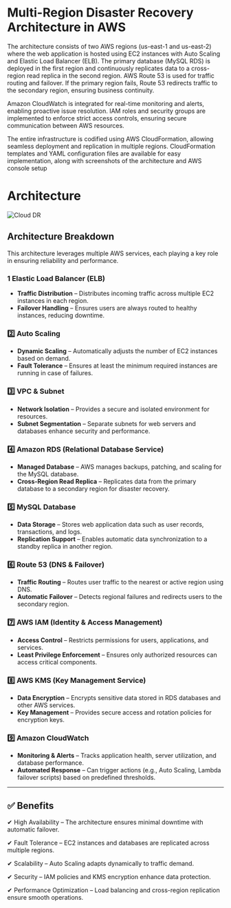 # Multi-Region Disaster Recovery Architecture in AWS
The architecture consists of two AWS regions (us-east-1 and us-east-2) where the web application is hosted using EC2 instances with Auto Scaling and Elastic Load Balancer (ELB). The primary database (MySQL RDS) is deployed in the first region and continuously replicates data to a cross-region read replica in the second region.
AWS Route 53 is used for traffic routing and failover. If the primary region fails, Route 53 redirects traffic to the secondary region, ensuring business continuity.

Amazon CloudWatch is integrated for real-time monitoring and alerts, enabling proactive issue resolution. IAM roles and security groups are implemented to enforce strict access controls, ensuring secure communication between AWS resources.

The entire infrastructure is codified using AWS CloudFormation, allowing seamless deployment and replication in multiple regions. CloudFormation templates and YAML configuration files are available for easy implementation, along with screenshots of the architecture and AWS console setup
# Architecture
![Cloud DR](https://github.com/user-attachments/assets/dc5c0616-be8e-49ce-9083-1409a3a52fb1)
## Architecture Breakdown
This architecture leverages multiple AWS services, each playing a key role in ensuring reliability and performance.

### **1️ Elastic Load Balancer (ELB)**
- **Traffic Distribution** – Distributes incoming traffic across multiple EC2 instances in each region.
- **Failover Handling** – Ensures users are always routed to healthy instances, reducing downtime.

### **2️⃣ Auto Scaling**
- **Dynamic Scaling** – Automatically adjusts the number of EC2 instances based on demand.
- **Fault Tolerance** – Ensures at least the minimum required instances are running in case of failures.

### **3️⃣ VPC & Subnet**
- **Network Isolation** – Provides a secure and isolated environment for resources.
- **Subnet Segmentation** – Separate subnets for web servers and databases enhance security and performance.

### **4️⃣ Amazon RDS (Relational Database Service)**
- **Managed Database** – AWS manages backups, patching, and scaling for the MySQL database.
- **Cross-Region Read Replica** – Replicates data from the primary database to a secondary region for disaster recovery.

### **5️⃣ MySQL Database**
- **Data Storage** – Stores web application data such as user records, transactions, and logs.
- **Replication Support** – Enables automatic data synchronization to a standby replica in another region.

### **6️⃣ Route 53 (DNS & Failover)**
- **Traffic Routing** – Routes user traffic to the nearest or active region using DNS.
- **Automatic Failover** – Detects regional failures and redirects users to the secondary region.

### **7️⃣ AWS IAM (Identity & Access Management)**
- **Access Control** – Restricts permissions for users, applications, and services.
- **Least Privilege Enforcement** – Ensures only authorized resources can access critical components.

### **8️⃣ AWS KMS (Key Management Service)**
- **Data Encryption** – Encrypts sensitive data stored in RDS databases and other AWS services.
- **Key Management** – Provides secure access and rotation policies for encryption keys.

### **9️⃣ Amazon CloudWatch**
- **Monitoring & Alerts** – Tracks application health, server utilization, and database performance.
- **Automated Response** – Can trigger actions (e.g., Auto Scaling, Lambda failover scripts) based on predefined thresholds.

---

## ✅ Benefits

✔ High Availability – The architecture ensures minimal downtime with automatic failover.

✔ Fault Tolerance – EC2 instances and databases are replicated across multiple regions.

✔ Scalability – Auto Scaling adapts dynamically to traffic demand.

✔ Security – IAM policies and KMS encryption enhance data protection.

✔ Performance Optimization – Load balancing and cross-region replication ensure smooth operations.
